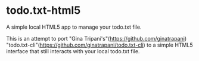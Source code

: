 # todo.txt-html5

A simple local HTML5 app to manage your todo.txt file.

This is an attempt to port "Gina Tripani's"(https://github.com/ginatrapani)
"todo.txt-cli"(https://github.com/ginatrapani/todo.txt-cli) to a simple
HTML5 interface that still interacts with your local todo.txt file.
